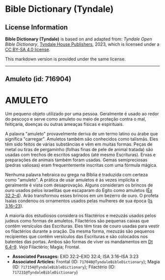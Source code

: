 # Bible Dictionary (Tyndale)

## License Information

**Bible Dictionary (Tyndale)** is based on and adapted from: _Tyndale Open Bible Dictionary_, [Tyndale House Publishers](https://tyndaleopenresources.com/), 2023, which is licensed under a [CC BY-SA 4.0 license](https://creativecommons.org/licenses/by-sa/4.0/legalcode.en).

This markdown version is provided under the same license.



--------------------------------

## Amuleto (id: 716904)

AMULETO
=======

Um pequeno objeto utilizado por uma pessoa. Geralmente é usado ao redor do pescoço e serve como amuleto ou meio de proteção contra o mal, feitiçaria, doenças ou outras ameaças físicas e espirituais.

A palavra "amuleto" provavelmente deriva de um termo latino ou árabe que significa "carregar". Amuletos também são conhecidos como talismãs. Eles têm sido feitos de várias substâncias e vêm em muitas formas. Peças de metal ou tiras de pergaminho (folhas finas de pele de animal tratada) são usadas com trechos de escritos sagrados (até mesmo Escrituras). Ervas e preparações de animais também foram usadas. Gemas semipreciosas (pedras valiosas) eram frequentemente inscritas com uma fórmula mágica.

Nenhuma palavra hebraica ou grega na Bíblia é traduzida com certeza como "amuleto". A prática de usar amuletos é às vezes implícita e geralmente é vista com desaprovação. Alguns consideram os brincos de ouro usados pelos israelitas que escaparam do Egito como amuletos ([Êx 32\.2–4](https://ref.ly/Exod32:2-Exod32:4)). Arão transformou esses brincos em um bezerro de ouro. O profeta Isaías condenou os ornamentos usados pelas mulheres de sua época ([Is 3\.16–23](https://ref.ly/Isa3:16-Isa3:23)).

A maioria dos estudiosos considera os filactérios e mezuzás usados pelos judeus como formas de amuletos. Filactérios são pequenas caixas que contêm versículos das Escrituras. Eles têm tiras de couro usadas para vestir os filactérios durante a oração. Da mesma forma, mezuzás são pequenos recipientes que contêm versículos das Escrituras e são colocados nos batentes das portas. Ambos são formas de viver os mandamentos em [Dt 6\.4–9](https://ref.ly/Deut6:4-Deut6:9). *Veja* Filactério; Magia; Frontal.

* **Associated Passages:** EXO 32:2–EXO 32:4; ISA 3:16–ISA 3:23
* **Associated Articles:** Frontal (ID: `717040@TyndaleBibleDictionary`); Magia (ID: `717154@TyndaleBibleDictionary`); Filactério (ID: `717231@TyndaleBibleDictionary`)

